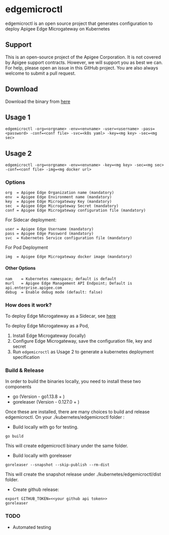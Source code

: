 # edgemicroctl
edgemicroctl is an open source project that generates configuration to deploy Apigee Edge Microgateway on Kubernetes

## Support
This is an open-source project of the Apigee Corporation. It is not covered by Apigee support contracts. However, we will support you as best we can. For help, please open an issue in this GitHub project. You are also always welcome to submit a pull request.

## Download
Download the binary from [here](https://github.com/apiee-internal/microgateway/releases)

## Usage 1
```
edgemicroctl -org=<orgname> -env=<envname> -user=<username> -pass=<password> -conf=<conf file> -svc=<k8s yaml> -key=<mg key> -sec=<mg sec>
```

## Usage 2
```
edgemicroctl -org=<orgname> -env=<envname> -key=<mg key> -sec=<mg sec> -conf=<conf file> -img=<mg docker url>
```


### Options
```
org  = Apigee Edge Organization name (mandatory)
env  = Apigee Edge Environment name (mandatory)
key  = Apigee Edge Microgateway Key (mandatory)
sec  = Apigee Edge Microgateway Secret (mandatory)
conf = Apigee Edge Microgateway configuration file (mandatory)
```

For Sidecar deployment:
```
user = Apigee Edge Username (mandatory)
pass = Apigee Edge Password (mandatory)
svc  = Kubernetes Service configuration file (mandatory)
```

For Pod Deployment
```
img  = Apigee Edge Microgateway docker image (mandatory)
```

#### Other Options
```
nam    = Kubernetes namespace; default is default
murl   = Apigee Edge Management API Endpoint; Default is api.enterprise.apigee.com
debug  = Enable debug mode (default: false)
```

### How does it work?
To deploy Edge Microgateway as a Sidecar, see [here](https://https://github.com/edgemicro-kubernetes/edgemicro-k8)

To deploy Edge Microgateway as a Pod, 
1. Install Edge Microgateway (locally)
2. Configure Edge Microgateway, save the configuration file, key and secret
3. Run `edgemicroctl` as Usage 2 to generate a kubernetes deployment specification


### Build & Release

In order to build the binaries locally, you need to install these two components

- go  (Version - go1.13.8 + )
- goreleaser (Version - 0.127.0 + )

Once these are installed, there are many choices to build and release edgemicroctl. On your ./kubernetes/edgemicroctl  folder :

- Build locally with go for testing.

```
go build
```
This will create edgemicroctl binary under the same folder.


- Build locally with goreleaser

```
goreleaser --snapshot --skip-publish --rm-dist
```
This will create the snapshot release under ./kubernetes/edgemicroctl/dist folder. 


- Create github release:
```
export GITHUB_TOKEN=<<your github api token>>
goreleaser
```


### TODO
* Automated testing

